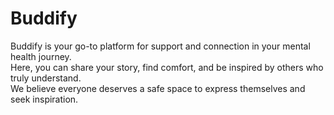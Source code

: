 # Buddify

Buddify is your go-to platform for support and connection in your mental health journey.  
Here, you can share your story, find comfort, and be inspired by others who truly understand.  
We believe everyone deserves a safe space to express themselves and seek inspiration.  


